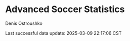 # Advanced Soccer Statistics
Denis Ostroushko

<!-- gfm -->

Last successful data update: 2025-03-09 22:17:06 CST
